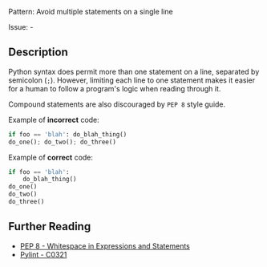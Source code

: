 Pattern: Avoid multiple statements on a single line

Issue: -

## Description

Python syntax does permit more than one statement on a line, separated by semicolon (`;`). However, limiting each line to one statement makes it easier for a human to follow a program's logic when reading through it.


Compound statements are also discouraged by `PEP 8` style guide.


Example of **incorrect** code:

```python
if foo == 'blah': do_blah_thing()
do_one(); do_two(); do_three()
```

Example of **correct** code:

```python
if foo == 'blah':
    do_blah_thing()
do_one()
do_two()
do_three()
```

## Further Reading

* [PEP 8 - Whitespace in Expressions and Statements](https://www.python.org/dev/peps/pep-0008/#other-recommendations)
* [Pylint - C0321](http://pylint-messages.wikidot.com/messages:c0321)
